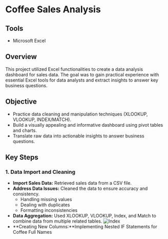 
# Coffee Sales Analysis

## Tools
- Microsoft Excel

## Overview 
This project utilized Excel functionalities to create a data analysis dashboard for sales data. The goal was to gain practical experience with essential Excel tools for data analysts and extract insights to answer key business questions.

## Objective
- Practice data cleaning and manipulation techniques (XLOOKUP, VLOOKUP, INDEX/MATCH).
- Build a visually appealing and informative dashboard using pivot tables and charts.
- Translate raw data into actionable insights to answer business questions.

## Key Steps 
### 1. Data Import and Cleaning
* **Import Sales Data:** Retrieved sales data from a CSV file.
* **Address Data Issues:** Cleaned the data to ensure accuracy and consistency.
    * Handling missing values
    * Dealing with duplicates
    * Formatting inconsistencies
* **Data Aggregation:** Used XLOOKUP, VLOOKUP, Index, and Match to combine data from multiple related tables.
![Index](https://github.com/Watcharapollll/Data-Anlyst-Portfolio/assets/155180478/d158a0cd-f43f-40f7-b929-aa315863194b)
* **Creating New Columns:**Implementing Nested IF Statements for Coffee Full Names


